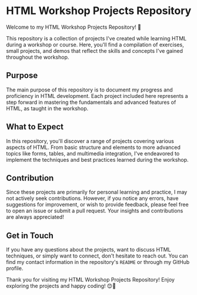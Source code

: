 # HTML Workshop Projects Repository

Welcome to my HTML Workshop Projects Repository! 🌟

This repository is a collection of projects I've created while learning HTML during a workshop or course. Here, you'll find a compilation of exercises, small projects, and demos that reflect the skills and concepts I've gained throughout the workshop.

## Purpose
The main purpose of this repository is to document my progress and proficiency in HTML development. Each project included here represents a step forward in mastering the fundamentals and advanced features of HTML, as taught in the workshop.

## What to Expect
In this repository, you'll discover a range of projects covering various aspects of HTML. From basic structure and elements to more advanced topics like forms, tables, and multimedia integration, I've endeavored to implement the techniques and best practices learned during the workshop.

## Contribution
Since these projects are primarily for personal learning and practice, I may not actively seek contributions. However, if you notice any errors, have suggestions for improvement, or wish to provide feedback, please feel free to open an issue or submit a pull request. Your insights and contributions are always appreciated!

## Get in Touch
If you have any questions about the projects, want to discuss HTML techniques, or simply want to connect, don't hesitate to reach out. You can find my contact information in the repository's `README` or through my GitHub profile.

Thank you for visiting my HTML Workshop Projects Repository! Enjoy exploring the projects and happy coding! 😊🚀
